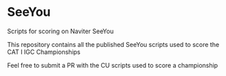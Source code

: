 # SeeYou
Scripts for scoring on Naviter SeeYou

This repository contains all the published SeeYou scripts used to score the CAT I IGC Championships

Feel free to submit a PR with the CU scripts used to score a championship
